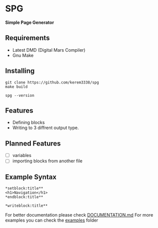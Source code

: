 # SPG

**Simple Page Generator**

## Requirements
* Latest DMD (Digital Mars Compiler)
* Gnu Make

## Installing

```shell
git clone https://github.com/kerem3338/spg
make build

spg --version
```

## Features
* Defining blocks
* Writing to 3 diffrent output type. 

## Planned Features
- [ ] variables
- [ ] importing blocks from another file

## Example Syntax

    *setblock:title**
    <h1>Navigation</h1>
    *endblock:title**
    
    *writeblock:title**


For better documentation please check [DOCUMENTATION.md](DOCUMENTATION.md) 
For more examples you can check the [examples](./examples) folder